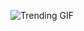 
<!-- GIF_SECTION -->
![Trending GIF](https://media4.giphy.com/media/v1.Y2lkPThiYjIxNzcydzUzdXNuZXgxZ2tiNTlnZWtkdjFvZjlpcnlwYWFvaXpieWdlbmxxMSZlcD12MV9naWZzX3NlYXJjaCZjdD1n/2u4ExwAuGozwR1kWEg/giphy.gif)
<!-- END_GIF_SECTION -->
